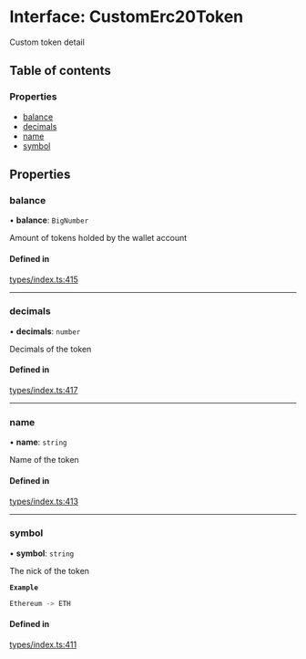 # Interface: CustomErc20Token

Custom token detail

## Table of contents

### Properties

- [balance](CustomErc20Token.md#balance)
- [decimals](CustomErc20Token.md#decimals)
- [name](CustomErc20Token.md#name)
- [symbol](CustomErc20Token.md#symbol)

## Properties

### balance

• **balance**: `BigNumber`

Amount of tokens holded by the wallet account

#### Defined in

[types/index.ts:415](https://github.com/nevermined-io/components-catalog/blob/b19d66a/lib/src/types/index.ts#L415)

___

### decimals

• **decimals**: `number`

Decimals of the token

#### Defined in

[types/index.ts:417](https://github.com/nevermined-io/components-catalog/blob/b19d66a/lib/src/types/index.ts#L417)

___

### name

• **name**: `string`

Name of the token

#### Defined in

[types/index.ts:413](https://github.com/nevermined-io/components-catalog/blob/b19d66a/lib/src/types/index.ts#L413)

___

### symbol

• **symbol**: `string`

The nick of the token

**`Example`**

```ts
Ethereum -> ETH
```

#### Defined in

[types/index.ts:411](https://github.com/nevermined-io/components-catalog/blob/b19d66a/lib/src/types/index.ts#L411)
